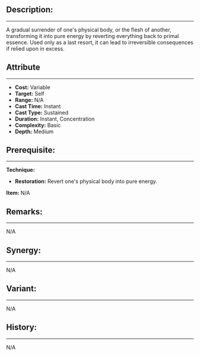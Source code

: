 ## Description:  
---  
A gradual surrender of one's physical body, or the flesh of another, transforming it into pure energy by reverting everything back to primal essence. Used only as a last resort, it can lead to irreversible consequences if relied upon in excess.  
  
## Attribute  
___  
- __Cost:__ Variable  
- __Target:__ Self  
- __Range:__ N/A  
- __Cast Time:__ Instant  
- __Cast Type:__ Sustained  
- __Duration:__ Instant, Concentration  
- __Complexity:__ Basic  
- __Depth:__ Medium  
  
## Prerequisite:  
___  
  
__Technique:__  
- __Restoration:__ Revert one's physical body into pure energy.  
  
__Item:__ N/A  
  
## Remarks:  
___  
N/A  
  
## Synergy:  
___  
N/A  
  
## Variant:  
___  
N/A  
  
## History:  
---  
N/A